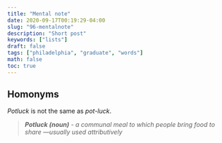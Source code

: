 ```yaml
---
title: "Mental note"
date: 2020-09-17T00:19:29-04:00
slug: "96-mentalnote"
description: "Short post"
keywords: ["lists"]
draft: false
tags: ["philadelphia", "graduate", "words"]
math: false
toc: true
---
```

<h2>Homonyms</h2>

<i>Potluck</i> is not the same as <i>pot-luck</i>.

> <cite><i><b>Potluck (noun)</b> - a communal meal to which people bring food to share —usually used attributively</i>

 